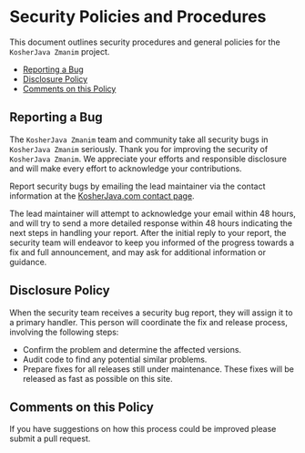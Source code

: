 # Security Policies and Procedures

This document outlines security procedures and general policies for the `KosherJava Zmanim`
project.

  * [Reporting a Bug](#reporting-a-bug)
  * [Disclosure Policy](#disclosure-policy)
  * [Comments on this Policy](#comments-on-this-policy)

## Reporting a Bug

The `KosherJava Zmanim` team and community take all security bugs in `KosherJava Zmanim` seriously.
Thank you for improving the security of `KosherJava Zmanim`. We appreciate your efforts and
responsible disclosure and will make every effort to acknowledge your
contributions.

Report security bugs by emailing the lead maintainer via the contact information at the  [KosherJava.com contact page](https://kosherjava.com/contact/).

The lead maintainer will attempt to acknowledge your email within 48 hours, and will try to send a
more detailed response within 48 hours indicating the next steps in handling
your report. After the initial reply to your report, the security team will
endeavor to keep you informed of the progress towards a fix and full
announcement, and may ask for additional information or guidance.

## Disclosure Policy

When the security team receives a security bug report, they will assign it to a
primary handler. This person will coordinate the fix and release process,
involving the following steps:

  * Confirm the problem and determine the affected versions.
  * Audit code to find any potential similar problems.
  * Prepare fixes for all releases still under maintenance. These fixes will be
    released as fast as possible on this site.

## Comments on this Policy

If you have suggestions on how this process could be improved please submit a
pull request.
